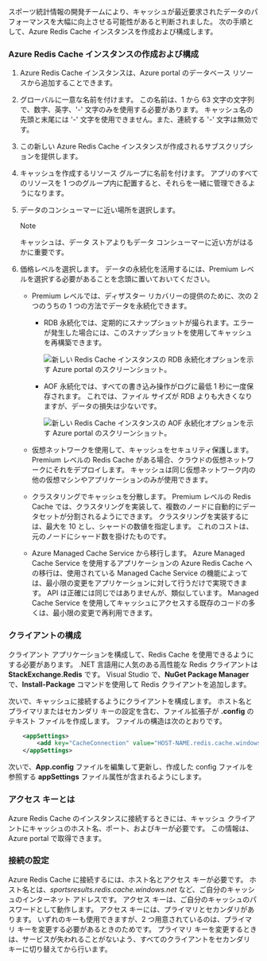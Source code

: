 スポーツ統計情報の開発チームにより、キャッシュが最近要求されたデータのパフォーマンスを大幅に向上させる可能性があると判断されました。 次の手順として、Azure Redis Cache インスタンスを作成および構成します。

### <a name="create-and-configure-the-azure-redis-cache-instance"></a>Azure Redis Cache インスタンスの作成および構成

1. Azure Redis Cache インスタンスは、Azure portal のデータベース リソースから追加することできます。

1. グローバルに一意な名前を付けます。 この名前は、1 から 63 文字の文字列で、数字、英字、'-' 文字のみを使用する必要があります。 キャッシュ名の先頭と末尾には '-' 文字を使用できません。また、連続する '-' 文字は無効です。

1. この新しい Azure Redis Cache インスタンスが作成されるサブスクリプションを提供します。

1. キャッシュを作成するリソース グループに名前を付けます。 アプリのすべてのリソースを 1 つのグループ内に配置すると、それらを一緒に管理できるようになります。

1. データのコンシューマーに近い場所を選択します。

    > [!NOTE]
    > キャッシュは、データ ストアよりもデータ コンシューマーに近い方がはるかに重要です。

1. 価格レベルを選択します。 データの永続化を活用するには、Premium レベルを選択する必要があることを念頭に置いておいてください。

    - Premium レベルでは、ディザスター リカバリーの提供のために、次の 2 つのうちの 1 つの方法でデータを永続化できます。

        - RDB 永続化では、定期的にスナップショットが撮られます。エラーが発生した場合には、このスナップショットを使用してキャッシュを再構築できます。

            ![新しい Redis Cache インスタンスの RDB 永続化オプションを示す Azure portal のスクリーンショット。](../media/3-redis-persistence-1.png)

        - AOF 永続化では、すべての書き込み操作がログに最低 1 秒に一度保存されます。 これでは、ファイル サイズが RDB よりも大きくなりますが、データの損失は少ないです。

            ![新しい Redis Cache インスタンスの AOF 永続化オプションを示す Azure portal のスクリーンショット。](../media/3-redis-persistence-2.png)

    - 仮想ネットワークを使用して、キャッシュをセキュリティ保護します。
      Premium レベルの Redis Cache がある場合、クラウドの仮想ネットワークにそれをデプロイします。 キャッシュは同じ仮想ネットワーク内の他の仮想マシンやアプリケーションのみが使用できます。

    - クラスタリングでキャッシュを分散します。
      Premium レベルの Redis Cache では、クラスタリングを実装して、複数のノードに自動的にデータセットが分割されるようにできます。 クラスタリングを実装するには、最大を 10 とし、シャードの数値を指定します。 これのコストは、元のノードにシャード数を掛けたものです。

    - Azure Managed Cache Service から移行します。
      Azure Managed Cache Service を使用するアプリケーションの Azure Redis Cache への移行は、使用されている Managed Cache Service の機能によっては、最小限の変更をアプリケーションに対して行うだけで実現できます。 API は正確には同じではありませんが、類似しています。 Managed Cache Service を使用してキャッシュにアクセスする既存のコードの多くは、最小限の変更で再利用できます。

### <a name="configure-your-client"></a>クライアントの構成

クライアント アプリケーションを構成して、Redis Cache を使用できるようにする必要があります。 .NET 言語用に人気のある高性能な Redis クライアントは **StackExchange.Redis** です。 Visual Studio で、**NuGet Package Manager** で、**Install-Package** コマンドを使用して Redis クライアントを追加します。

次いで、キャッシュに接続するようにクライアントを構成します。 ホスト名とプライマリまたはセカンダリ キーの設定を含む、ファイル拡張子が **.config** のテキスト ファイルを作成します。 ファイルの構造は次のとおりです。

```XML
    <appSettings>
        <add key="CacheConnection" value="HOST-NAME.redis.cache.windows.net,abortConnect=false,ssl=true,password=PRIMARY-KEY"/>
    </appSettings>
```

次いで、**App.config** ファイルを編集して更新し、作成した config ファイルを参照する **appSettings** ファイル属性が含まれるようにします。

### <a name="what-are-access-keys"></a>アクセス キーとは

Azure Redis Cache のインスタンスに接続するときには、キャッシュ クライアントにキャッシュのホスト名、ポート、およびキーが必要です。 この情報は、Azure portal で取得できます。

### <a name="connection-settings"></a>接続の設定

Azure Redis Cache に接続するには、ホスト名とアクセス キーが必要です。 ホスト名とは、*sportsresults.redis.cache.windows.net* など、ご自分のキャッシュのインターネット アドレスです。 アクセス キーは、ご自分のキャッシュのパスワードとして動作します。 アクセス キーには、プライマリとセカンダリがあります。 いずれのキーも使用できますが、2 つ用意されているのは、プライマリ キーを変更する必要があるときのためです。 プライマリ キーを変更するときは、サービスが失われることがないよう、すべてのクライアントをセカンダリ キーに切り替えてから行います。
